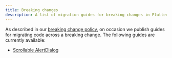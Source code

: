 ```yaml
---
title: Breaking changes
description: A list of migration guides for breaking changes in Flutter.
---
```


As described in our [breaking change policy][],
on occasion we publish guides for migrating code
across a breaking change. The following guides are
currently available:

 * [Scrollable AlertDialog](scrollable_alert_dialog.md)


[breaking change policy]: /docs/resources/compatibility
